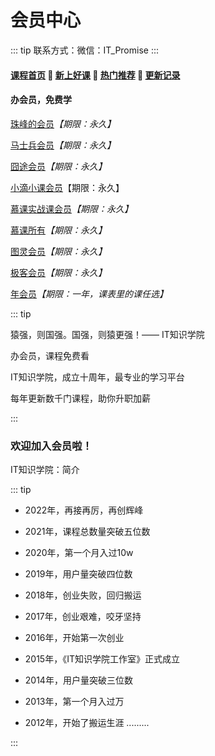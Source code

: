 # 会员中心

::: tip
联系方式：微信：IT_Promise
:::

#### [**课程首页**](../../README.md) 💖 [**新上好课**](./xshk.md) 💖 [**热门推荐**](./rmtj.md) 💖 [**更新记录**](./gxjl-2023.md.md)
#### 办会员，免费学 

[珠峰的会员](./珠峰.md)*【期限：永久】*

[马士兵会员](./马士兵.md)*【期限：永久】*

[囧途会员](./程序员在囧途.md)*【期限：永久】*

[小滴小课会员](./小滴课堂.md)【期限：永久】

[慕课实战课会员](./慕课网.md)*【期限：永久】*

[慕课所有](./慕课网.md)*【期限：永久】*

[图灵会员](./图灵.md)*【期限：永久】*

[极客会员](./极客时间.md)*【期限：永久】*

[年会员](./资源列表首页.md)*【期限：一年，课表里的课任选】*



::: tip

猿强，则国强。国强，则猿更强！—— IT知识学院

办会员，课程免费看

IT知识学院，成立十周年，最专业的学习平台

每年更新数千门课程，助你升职加薪

:::

### 欢迎加入会员啦！

IT知识学院：简介

::: tip

- <Badge type="warning" text="2022"/>

  2022年，再接再厉，再创辉峰

- <Badge type="warning" text="2021"/>

  2021年，课程总数量突破五位数

- <Badge type="warning" text="2020"/>

  2020年，第一个月入过10w

- <Badge type="warning" text="2019"/>

  2019年，用户量突破四位数

- <Badge type="warning" text="2018"/>

  2018年，创业失败，回归搬运

- <Badge type="warning" text="2017"/>

  2017年，创业艰难，咬牙坚持

- <Badge type="warning" text="2016"/>

  2016年，开始第一次创业

- <Badge type="warning" text="2015"/>

  2015年，《IT知识学院工作室》正式成立

- <Badge type="warning" text="2014"/>

  2014年，用户量突破三位数

- <Badge type="warning" text="2013"/>

  2013年，第一个月入过万

- <Badge type="warning" text="2012"/>

  2012年，开始了搬运生涯 .........

:::
